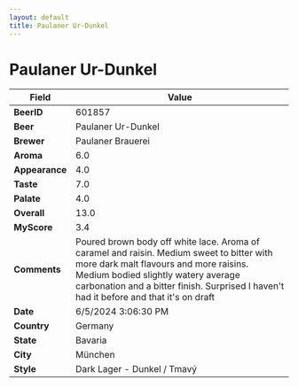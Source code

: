 ```yaml
---
layout: default
title: Paulaner Ur-Dunkel
---
```


# Paulaner Ur-Dunkel

| Field         | Value     |
|---------------|-----------|
| **BeerID** | 601857 |
| **Beer** | Paulaner Ur-Dunkel |
| **Brewer** | Paulaner Brauerei |
| **Aroma** | 6.0 |
| **Appearance** | 4.0 |
| **Taste** | 7.0 |
| **Palate** | 4.0 |
| **Overall** | 13.0 |
| **MyScore** | 3.4 |
| **Comments** | Poured brown body off white lace.  Aroma of caramel and raisin.  Medium sweet to bitter with more dark malt flavours and more raisins.  Medium bodied slightly watery average carbonation and a bitter finish.  Surprised I haven't had it before and that it's on draft  |
| **Date** | 6/5/2024 3:06:30 PM |
| **Country** | Germany |
| **State** | Bavaria |
| **City** | München |
| **Style** | Dark Lager - Dunkel / Tmavý |
